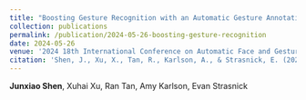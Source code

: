 ```yaml
---
title: "Boosting Gesture Recognition with an Automatic Gesture Annotation Framework"
collection: publications
permalink: /publication/2024-05-26-boosting-gesture-recognition
date: 2024-05-26
venue: '2024 18th International Conference on Automatic Face and Gesture Recognition (FG)'
citation: 'Shen, J., Xu, X., Tan, R., Karlson, A., & Strasnick, E. (2024, May). Boosting Gesture Recognition with an Automatic Gesture Annotation Framework. In 2024 18th International Conference on Automatic Face and Gesture Recognition.'
---
```

**Junxiao Shen**, Xuhai Xu, Ran Tan, Amy Karlson, Evan Strasnick


